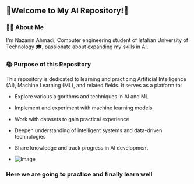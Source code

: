 ## 🌟Welcome to My AI Repository!🌟

### 👩‍💻 About Me
I'm Nazanin Ahmadi, Computer engineering student of Isfahan University of Technology 🎓, passionate about expanding my skills in AI.

### 📚 Purpose of this Repository
This repository is dedicated to learning and practicing Artificial Intelligence (AI), Machine Learning (ML), and related fields. It serves as a platform to:

- Explore various algorithms and techniques in AI and ML  
- Implement and experiment with machine learning models  
- Work with datasets to gain practical experience  
- Deepen understanding of intelligent systems and data-driven technologies  
- Share knowledge and track progress in AI development

- ![Image](https://github.com/user-attachments/assets/6ab79892-d8fb-4244-b863-e36ab1b5553f)

### Here we are going to practice and finally learn well
